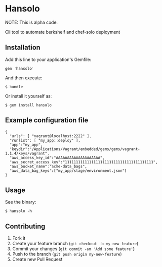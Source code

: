 # Hansolo

NOTE: This is alpha code.

Cli tool to automate berkshelf and chef-solo deployment

## Installation

Add this line to your application's Gemfile:

    gem 'hansolo'

And then execute:

    $ bundle

Or install it yourself as:

    $ gem install hansolo

## Example configuration file

    {
      "urls": [ "vagrant@localhost:2222" ],
      "runlist": [ "my_app::deploy" ],
      "app":"my_app",
      "keydir":"/Applications/Vagrant/embedded/gems/gems/vagrant-1.1.4/keys/vagrant",
      "aws_access_key_id":"AAAAAAAAAAAAAAAAAAAA",
      "aws_secret_access_key":"1111111111111111111111111111111111111111",
      "aws_bucket_name":"acme-data_bags",
      "aws_data_bag_keys":["my_app/stage/environment.json"]
    }

## Usage

See the binary:

    $ hansolo -h


## Contributing

1. Fork it
2. Create your feature branch (`git checkout -b my-new-feature`)
3. Commit your changes (`git commit -am 'Add some feature'`)
4. Push to the branch (`git push origin my-new-feature`)
5. Create new Pull Request
